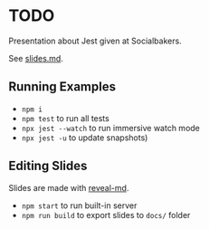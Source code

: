 # TODO

Presentation about Jest given at Socialbakers.

See [slides.md](slides.md).

## Running Examples

- `npm i`
- `npm test` to run all tests
- `npx jest --watch` to run immersive watch mode
- `npx jest -u` to update snapshots)

## Editing Slides

Slides are made with [reveal-md](https://github.com/webpro/reveal-md).

- `npm start` to run built-in server
- `npm run build` to export slides to `docs/` folder